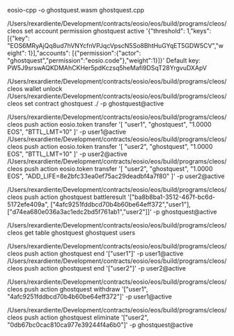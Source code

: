 eosio-cpp -o ghostquest.wasm ghostquest.cpp

/Users/rexardiente/Development/contracts/eosio/eos/build/programs/cleos/cleos set account permission ghostquest active '{"threshold": 1,"keys": [{"key": "EOS6MRyAjQq8ud7hVNYcfnVPJqcVpscN5So8BhtHuGYqET5GDW5CV","weight": 1}],"accounts": [{"permission":{"actor": "ghostquest","permission":"eosio.code"},"weight":1}]}'
Default key: PW5J9srswAQKDMAhCKHer5pdKczsq5heMafi9DSqT28YrgvuDXApV

/Users/rexardiente/Development/contracts/eosio/eos/build/programs/cleos/cleos wallet unlock
/Users/rexardiente/Development/contracts/eosio/eos/build/programs/cleos/cleos set contract ghostquest ./ -p ghostquest@active

/Users/rexardiente/Development/contracts/eosio/eos/build/programs/cleos/cleos push action eosio.token transfer '[ "user1", "ghostquest", "1.0000 EOS", "BTTL_LMT=10" ]' -p user1@active
/Users/rexardiente/Development/contracts/eosio/eos/build/programs/cleos/cleos push action eosio.token transfer '[ "user2", "ghostquest", "1.0000 EOS", "BTTL_LMT=10" ]' -p user2@active
/Users/rexardiente/Development/contracts/eosio/eos/build/programs/cleos/cleos push action eosio.token transfer '[ "user2", "ghostquest", "1.0000 EOS", "ADD_LIFE=8e2bfc33ea0ef75ac29deadbf4a7f80" ]' -p user2@active

/Users/rexardiente/Development/contracts/eosio/eos/build/programs/cleos/cleos push action ghostquest battleresult '["ba8b8ba1-3512-467f-bc6d-5172efe409a", ["4afc9251fddbcd70b4b60be64eff372","user1"], ["d74ea680e036a3ac1edc2bd5f761ab1","user2"]]' -p ghostquest@active

/Users/rexardiente/Development/contracts/eosio/eos/build/programs/cleos/cleos get table ghostquest ghostquest users

/Users/rexardiente/Development/contracts/eosio/eos/build/programs/cleos/cleos push action ghostquest end '["user1"]' -p user1@active
/Users/rexardiente/Development/contracts/eosio/eos/build/programs/cleos/cleos push action ghostquest end '["user2"]' -p user2@active

/Users/rexardiente/Development/contracts/eosio/eos/build/programs/cleos/cleos push action ghostquest withdraw '["user1", "4afc9251fddbcd70b4b60be64eff372"]' -p user1@active

/Users/rexardiente/Development/contracts/eosio/eos/build/programs/cleos/cleos push action ghostquest eliminate '["user2", "0db67bc0cac810ca977e39244f4a6b0"]' -p ghostquest@active